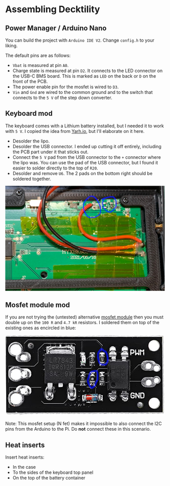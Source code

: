 # Assembling Decktility

## Power Manager / Arduino Nano

You can build the project with `Arduino IDE V2`. Change `config.h` to your liking.

The default pins are as follows:
- `Vbat` is measured at pin `A0`.
- Charge state is measured at pin `D2`. It connects to the LED connector on the USB-C BMS board. This is marked as `LED` on the back or `D` on the front of the PCB.
- The power enable pin for the mosfet is wired to `D3`.
- `Vin` and `Gnd` are wired to the common ground and to the switch that connects to the `5 V` of the step down converter.

## Keyboard mod

The keyboard comes with a Lithium battery installed, but I needed it to work with `5 V`.
I copied the idea from [Yarh.io](https://yarh.io/yarh-io-m2.html), but I'll elaborate on it here.

- Desolder the lipo.
- Desolder the USB connector. I ended up cutting it off entirely, including the PCB part under it that sticks out.
- Connect the `5 V` pad from the USB connector to the `+` connector where the lipo was. You can use the pad of the USB connector, but I found it easier to solder directly to the top of `R20`.
- Desolder and remove `U6`. The 2 pads on the bottom right should be soldered together.

![keyboard PCB modded](pics/keyboard-mod.jpg)

## Mosfet module mod

If you are not trying the (untested) alternative [mosfet module](mosfet-alternative.jpg) then you must double up on the `100 R` and `4.7 kR` resistors.
I soldered them on top of the existing ones as encircled in blue:

![mosfet module resistor locations](pics/mosfet-modded.jpg)

Note: This mosfet setup (N fet)  makes it impossible to also connect the I2C pins from the Arduino to the Pi. Do **not** connect these in this scenario.

## Heat inserts

Insert heat inserts:

- In the case
- To the sides of the keyboard top panel
- On the top of the battery container 
